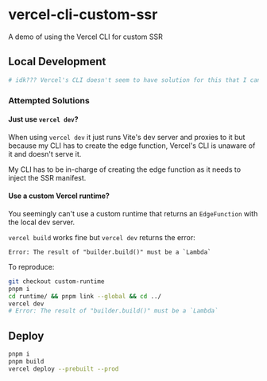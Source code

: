 # vercel-cli-custom-ssr

A demo of using the Vercel CLI for custom SSR

## Local Development

```bash
# idk??? Vercel's CLI doesn't seem to have solution for this that I can find.
```

### Attempted Solutions

#### Just use `vercel dev`?

When using `vercel dev` it just runs Vite's dev server and proxies to it but because my CLI has to create the edge function, Vercel's CLI is unaware of it and doesn't serve it.

My CLI has to be in-charge of creating the edge function as it needs to inject the SSR manifest.

#### Use a custom Vercel runtime?

You seemingly can't use a custom runtime that returns an `EdgeFunction` with the local dev server.

`vercel build` works fine but `vercel dev` returns the error:
```
Error: The result of "builder.build()" must be a `Lambda`
```

To reproduce:

```bash
git checkout custom-runtime
pnpm i
cd runtime/ && pnpm link --global && cd ../
vercel dev
# Error: The result of "builder.build()" must be a `Lambda`
```

## Deploy

```bash
pnpm i
pnpm build
vercel deploy --prebuilt --prod
```
